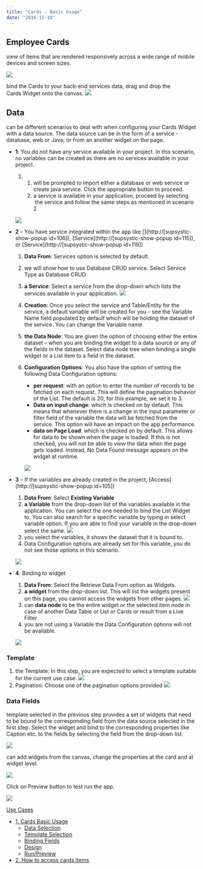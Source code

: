 ```yaml
---
title: "Cards - Basic Usage"
date: "2016-11-18"
---
```


## Employee Cards

view of items that are rendered responsively across a wide range of mobile devices and screen sizes.

[![](../assets/cards_basic_run.png)](../assets/cards_basic_run.png)

bind the Cards to your back-end services data, drag and drop the Cards Widget onto the canvas. [![](../assets/cards_sel.png)](../assets/cards_sel.png)

## Data

can be different scenarios to deal with when configuring your Cards Widget with a data source. The data source can be in the form of a service - database, web or Java; or from an another widget on the page.

- **1**: You do not have any service available in your project. In this scenario, no variables can be created as there are no services available in your project.
    
    1. 1. will be prompted to import either a database or web service or create java service. Click the appropriate button to proceed.
        2. a service is available in your application, proceed by selecting  the service and follow the same steps as mentioned in scenario 2
    
    [![](../assets/cards_basic_data1.png)](../assets/cards_basic_data1.png)
- **2** – You have service integrated within the app like [](http://[supsystic-show-popup id=106]), [Service](http://[supsystic-show-popup id=115]), or [Service](http://[supsystic-show-popup id=119])
    1. **Data From**: Services option is selected by default.
    2. we will show how to use Database CRUD service. Select Service Type as Database CRUD
    3. **a Service**: Select a service from the drop-down which lists the services available in your application. [![](../assets/cards_basic_data2_1.png)](../assets/cards_basic_data2_1.png)
    4. **Creation**: Once you select the service and Table/Entity for the service, a default variable will be created for you – see the Variable Name field populated by default which will be holding the dataset of the service. You can change the Variable name.
    5. **the Data Node**: You are given the option of choosing either the entire dataset – when you are binding the widget to a data source or any of the fields in the dataset. Select data node tree when binding a single widget or a List item to a field in the dataset.
    6. **Configuration Options**: You also have the option of setting the following Data Configuration options:
        
        - **per request**: with an option to enter the number of records to be fetched on each request. This will define the pagination behavior of the List. The default is 20, for this example, we set it to 3.
        - **Data on input change**: which is checked on by default. This means that whenever there is a change in the input parameter or filter field of the variable the data will be fetched from the service. This option will have an impact on the app performance.
        - **data on Page Load**: which is checked on by default. This allows for data to be shown when the page is loaded. If this is not checked, you will not be able to view the data when the page gets loaded. Instead, No Data Found message appears on the widget at runtime.
        
        [![](../assets/cards_basic_data2_2.png)](../assets/cards_basic_data2_2.png)
- **3** – If the variables are already created in the project, [Access](http://[supsystic-show-popup id=105])
    
    1. **Data From**: Select **Existing Variable**
    2. **a Variable** from the drop-down list of the variables available in the application. You can select the one needed to bind the List Widget to. You can also search for a specific variable by typing in select variable option. If you are able to find your variable in the drop-down select the same. [![](../assets/cards_basic_data3_1.png)](../assets/cards_basic_data3_1.png)
    3. you select the variables, it shows the dataset that it is bound to.
    4. Data Configuration options are already set for this variable, you do not see those options in this scenario.
    
    [![](../assets/cards_basic_data3_2.png)](../assets/cards_basic_data3_2.png)
- **4**: Binding to widget
    
    1. **Data From**: Select the Retrieve Data From option as Widgets.
    2. **a widget** from the drop-down list. This will list the widgets present on this page, you cannot access the widgets from other pages. [![](../assets/cards_basic_data4_1.png)](../assets/cards_basic_data4_1.png)
    3. can **data node** to be the entire widget or the selected item node in case of another Data Table or List or Cards or result from a Live Filter
    4. you are not using a Variable the Data Configuration options will not be available.
    
    [![](../assets/cards_basic_data4_2.png)](../assets/cards_basic_data4_2.png)

### Template

1. the Template: In this step, you are expected to select a template suitable for the current use case. [![](../assets/Card_template.png)](../assets/Card_template.png)
2. Pagination: Choose one of the pagination options provided [![](../assets/Card_pag.png)](../assets/Card_pag.png)

### Data Fields

template selected in the previous step provides a set of widgets that need to be bound to the corresponding field from the data source selected in the first step. Select the widget and bind to the corresponding properties like Caption etc. to the fields by selecting the field from the drop-down list.

[![](../assets/cards_basic_fields.png)](../assets/cards_basic_fields.png)

can add widgets from the canvas, change the properties at the card and at widget level.

[![](../assets/cards_basic_design.png)](../assets/cards_basic_design.png)

Click on Preview button to test run the app.

[![](https://www.wavemaker.com../assets/cards_basic_run.png)](https://www.wavemaker.com../assets/cards_basic_run.png)

[Use Cases](/learn/app-development/widgets/datalive/cards/card-use-cases/)

- [1\. Cards Basic Usage](/learn/app-development/widgets/datalive/cards/card-basic-usage/)
    - [Data Selection](#data-selection)
    - [Template Selection](#template-selection)
    - [Binding Fields](#binding-fields)
    - [Design](#design)
    - [Run/Preview](#run)
- [2\. How to access cards items](/learn/how-tos/capturing-card-items/)
